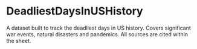 # DeadliestDaysInUSHistory
A dataset built to track the deadliest days in US history. Covers significant war events, natural disasters and pandemics. All sources are cited within the sheet.
